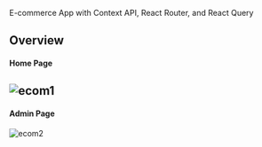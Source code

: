 E-commerce App with Context API, React Router, and React Query

## Overview

#### Home Page
![ecom1](https://github.com/fatmaaeren/e-commerce-app/assets/124514606/61822844-64d4-4b04-8545-7d860fa1a8d9)
---
#### Admin Page
![ecom2](https://github.com/fatmaaeren/e-commerce-app/assets/124514606/86bc3898-f8d6-4e62-94e7-6bd7c5cc95a8)
